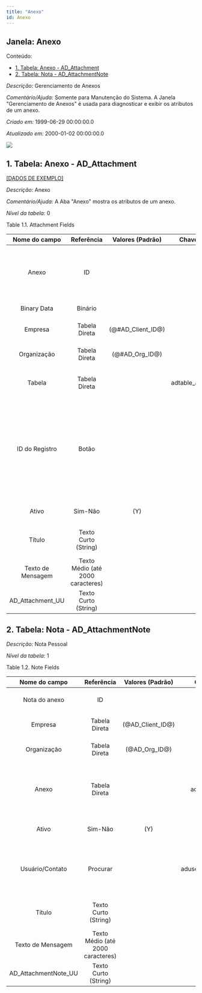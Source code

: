```yaml
---
title: "Anexo"
id: Anexo
---
```

<div id="d5934e1" class="section chapter">

<div class="titlepage">

<div>

<div>

## Janela: Anexo

</div>

</div>

</div>

<div class="toc">

<div class="toc-title">

Conteúdo:

</div>

  - <span class="section">[1. Tabela: Anexo -
    AD\_Attachment](#d5934e23)</span>
  - <span class="section">[2. Tabela: Nota -
    AD\_AttachmentNote](#d5934e211)</span>

</div>

<span class="emphasis">*Descrição:* </span> Gerenciamento de Anexos

<span class="emphasis">*Comentário/Ajuda:* </span>Somente para
Manutenção do Sistema. A Janela "Gerenciamento de Anexos" é usada para
diagnosticar e exibir os atributos de um anexo.

<span class="emphasis"> *Criado em:* </span>1999-06-29 00:00:00.0

<span class="emphasis">*Atualizado em:* </span>2000-01-02 00:00:00.0

![](/img/manual/Anexo.png)

<div id="d5934e23" class="section section">

<div class="titlepage">

<div>

<div>

## 1. Tabela: Anexo - AD\_Attachment

</div>

</div>

</div>

[\[DADOS DE EXEMPLO\]](data/AD_Attachment_data)

<span class="emphasis">*Descrição:*</span> Anexo

<span class="emphasis">*Comentário/Ajuda:* </span> A Aba "Anexo" mostra
os atributos de um anexo.

<span class="emphasis">*Nível da tabela:* </span>0

</div>

<div id="d5934e40" class="table">

<div class="table-title">

Table 1.1. Attachment
Fields

</div>

<div class="table-contents">

|   Nome do campo    |            Referência             |   Valores (Padrão)   |   Chave restritiva    |                Regra de validação                |             Descrição              |                                                                                                   Comentário/Ajuda                                                                                                   |
| :----------------: | :-------------------------------: | :------------------: | :-------------------: | :----------------------------------------------: | :--------------------------------: | :------------------------------------------------------------------------------------------------------------------------------------------------------------------------------------------------------------------: |
|       Anexo        |                ID                 |                      |                       |                                                  |    Attachment for the document     |                                                             Attachment can be of any document/file type and can be attached to any record in the system.                                                             |
|    Binary Data     |              Binário              |                      |                       |                                                  |            Binary Data             |                                                                                         The Binary field stores binary data.                                                                                         |
|      Empresa       |           Tabela Direta           | (@\#AD\_Client\_ID@) |                       |        AD\_Client.AD\_Client\_ID \< \> 0         | (semelhante ao primeiro relatório) |                                                                                                 (ver o mesmo acima)                                                                                                  |
|    Organização     |           Tabela Direta           |  (@\#AD\_Org\_ID@)   |                       | (AD\_Org.IsSummary='N' OR AD\_Org.AD\_Org\_ID=0) | (semelhante ao primeiro relatório) |                                                                                                 (ver o mesmo acima)                                                                                                  |
|       Tabela       |           Tabela Direta           |                      | adtable\_adattachment |                                                  |     Database Table information     |                                                                         The Database Table provides the information of the table definition                                                                          |
|   ID do Registro   |               Botão               |                      |                       |                                                  |     Direct internal record ID      | The Record ID is the internal unique identifier of a record. Please note that zooming to the record may not be successful for Orders, Invoices and Shipment/Receipts as sometimes the Sales Order type is not known. |
|       Ativo        |              Sim-Não              |         (Y)          |                       |                                                  | (semelhante ao primeiro relatório) |                                                                                                 (ver o mesmo acima)                                                                                                  |
|       Título       |       Texto Curto (String)        |                      |                       |                                                  | Name this entity is referred to as |                                                                            The Title indicates the name that an entity is referred to as.                                                                            |
| Texto de Mensagem  | Texto Médio (até 2000 caracteres) |                      |                       |                                                  |            Text Message            |                                                                                                                                                                                                                      |
| AD\_Attachment\_UU |       Texto Curto (String)        |                      |                       |                                                  |                                    |                                                                                                                                                                                                                      |

</div>

</div>

  

<div id="d5934e211" class="section section">

<div class="titlepage">

<div>

<div>

## 2. Tabela: Nota - AD\_AttachmentNote

</div>

</div>

</div>

<span class="emphasis">*Descrição:*</span> Nota Pessoal

<span class="emphasis">*Nível da tabela:* </span>1

</div>

<div id="d5934e222" class="table">

<div class="table-title">

Table 1.2. Note
Fields

</div>

<div class="table-contents">

|     Nome do campo      |            Referência             |  Valores (Padrão)  |     Chave restritiva     |                Regra de validação                |                           Descrição                           |                                               Comentário/Ajuda                                                |
| :--------------------: | :-------------------------------: | :----------------: | :----------------------: | :----------------------------------------------: | :-----------------------------------------------------------: | :-----------------------------------------------------------------------------------------------------------: |
|     Nota do anexo      |                ID                 |                    |                          |                                                  |                   Personal Attachment Note                    |                                                                                                               |
|        Empresa         |           Tabela Direta           | (@AD\_Client\_ID@) |                          |        AD\_Client.AD\_Client\_ID \< \> 0         |              (semelhante ao primeiro relatório)               |                                              (ver o mesmo acima)                                              |
|      Organização       |           Tabela Direta           |  (@AD\_Org\_ID@)   |                          | (AD\_Org.IsSummary='N' OR AD\_Org.AD\_Org\_ID=0) |              (semelhante ao primeiro relatório)               |                                              (ver o mesmo acima)                                              |
|         Anexo          |           Tabela Direta           |                    |    adattachment\_note    |                                                  |                  Attachment for the document                  |         Attachment can be of any document/file type and can be attached to any record in the system.          |
|         Ativo          |              Sim-Não              |        (Y)         |                          |                                                  |              (semelhante ao primeiro relatório)               |                                              (ver o mesmo acima)                                              |
|    Usuário/Contato     |             Procurar              |                    | aduser\_adattachmentnote |                                                  | User within the system - Internal or Business Partner Contact | The User identifies a unique user in the system. This could be an internal user or a business partner contact |
|         Título         |       Texto Curto (String)        |                    |                          |                                                  |              Name this entity is referred to as               |                        The Title indicates the name that an entity is referred to as.                         |
|   Texto de Mensagem    | Texto Médio (até 2000 caracteres) |                    |                          |                                                  |                         Text Message                          |                                                                                                               |
| AD\_AttachmentNote\_UU |       Texto Curto (String)        |                    |                          |                                                  |                                                               |                                                                                                               |

</div>

</div>

  

</div>
